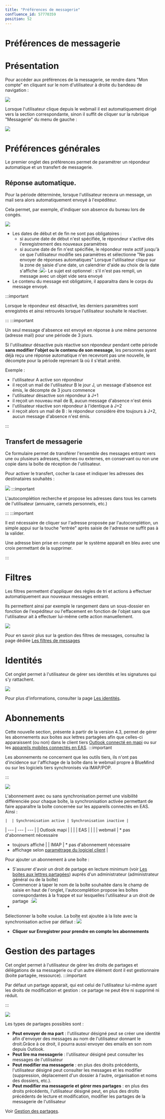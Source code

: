 ```yaml
---
title: "Préférences de messagerie"
confluence_id: 57770359
position: 52
---
```

# Préférences de messagerie


# Présentation

Pour accéder aux préférences de la messagerie, se rendre dans "Mon compte" en cliquant sur le nom d'utilisateur à droite du bandeau de navigation :

![](../../../attachments/57770359/62557701.png)

Lorsque l'utilisateur clique depuis le webmail il est automatiquement dirigé vers la section correspondante, sinon il suffit de cliquer sur la rubrique "Messagerie" du menu de gauche :


![](../../../attachments/57770359/62557711.png)

# Préférences générales

Le premier onglet des préférences permet de paramétrer un répondeur automatique et un transfert de messagerie.

## Réponse automatique.

Pour la période déterminée, lorsque l'utilisateur recevra un message, un mail sera alors automatiquement envoyé à l'expéditeur.

Cela permet, par exemple, d'indiquer son absence du bureau lors de congés.

![](../../../attachments/57770359/62557709.png)

- Les dates de début et de fin ne sont pas obligatoires :
  - si aucune date de début n'est spécifiée, le répondeur s'active dès l'enregistrement des nouveaux paramètres
  - si aucune date de fin n'est spécifiée, le répondeur reste actif jusqu'à ce que l'utilisateur modifie ses paramètres et sélectionne "Ne pas envoyer de réponses automatiques"
Lorsque l'utilisateur clique sur la zone de saisie d'une date, un calendrier d'aide au choix de la date s'affiche :![](../../../attachments/57770359/62557707.png)- Le sujet est optionnel : s'il n'est pas rempli, un message avec un objet vide sera envoyé
- Le contenu du message est obligatoire, il apparaitra dans le corps du message envoyé.

:::important

Lorsque le répondeur est désactivé, les derniers paramètres sont enregistrés et ainsi retrouvés lorsque l'utilisateur souhaite le réactiver.

:::
:::important

Un seul message d'absence est envoyé en réponse à une même personne (adresse mail) pour une période de 3 jours.

Si l'utilisateur désactive puis réactive son répondeur pendant cette période **sans modifier l'objet ou le contenu de son message**, les personnes ayant déjà reçu une réponse automatique n'en recevront pas une nouvelle, le décompte pour la période reprenant là où il s'était arrêté.

Exemple :

- l'utilisateur A active son répondeur
- il reçoit un mail de l'utilisateur B le jour J, un message d'absence est émis, le décompte de 3 jours commence
- l'utilisateur désactive son répondeur à J+1
- il reçoit un nouveau mail de B, aucun message d'absence n'est émis
- l'utilisateur réactive son répondeur à l'identique à J+2
- il reçoit alors un mail de B : le répondeur considère être toujours à J+2, aucun message d'absence n'est émis.


:::

## Transfert de messagerie

Ce formulaire permet de transférer l'ensemble des messages entrant vers une ou plusieurs adresses, internes ou externes, en conservant ou non une copie dans la boîte de réception de l'utilisateur.

Pour activer le transfert, cocher la case et indiquer les adresses des destinataires souhaités :

![](../../../attachments/57770359/62557702.png)
:::important

L'autocomplétion recherche et propose les adresses dans tous les carnets de l'utilisateur (annuaire, carnets personnels, etc.)

:::
:::important

Il est nécessaire de cliquer sur l'adresse proposée par l'autocomplétion, un simple appui sur la touche "entrée" après saisie de l'adresse ne suffit pas à la valider.

Une adresse bien prise en compte par le système apparaît en bleu avec une croix permettant de la supprimer.

:::

# Filtres

Les filtres permettent d'appliquer des règles de tri et actions à effectuer automatiquement aux nouveaux messages entrant.

Ils permettent ainsi par exemple le rangement dans un sous-dossier en fonction de l'expéditeur ou l'effacement en fonction de l'objet sans que l'utilisateur ait à effectuer lui-même cette action manuellement.

![](../../../attachments/57770359/62557705.png)

Pour en savoir plus sur la gestion des filtres de messages, consultez la page dédiée [Les filtres de messages](/Guide_de_l_utilisateur/La_messagerie/Les_filtres_de_messages/)

# Identités

Cet onglet permet à l'utilisateur de gérer ses identités et les signatures qui s'y rattachent.

![](../../../attachments/57770359/62557700.png)

Pour plus d'informations, consulter la page [Les identités](/Guide_de_l_utilisateur/La_messagerie/Les_identités/).

# Abonnements

Cette nouvelle section, présente à partir de la version 4.3, permet de gérer les abonnements aux boites aux lettres partagées afin que celles-ci apparaissent (ou non) dans le client tiers [Outlook connecté en mapi](/Guide_de_l_utilisateur/Configuration_des_clients_lourds/Synchronisation_avec_Outlook/) ou sur les [appareils mobiles connectés en EAS](/Guide_de_l_utilisateur/Configuration_des_périphériques_mobiles/).
:::important

Les abonnements ne concernent que les outils tiers, ils n'ont pas d'incidence sur l'affichage de la boîte dans le webmail propre à BlueMind ou sur les logiciels tiers synchronisés via IMAP/POP.

:::

![](../../../attachments/57770359/62557691.png)

L'abonnement avec ou sans synchronisation permet une visibilité différenciée pour chaque boîte, la synchronisation activée permettant de faire apparaître la boîte concernée sur les appareils connectés en EAS.
Ainsi :


    |  | Synchronisation active | Synchronisation inactive |
| --- | --- | --- |
| Outlook mapi |  |  |
| EAS |  |  |
| webmail | * pas d'abonnement nécessaire
* toujours affiché
 |
| IMAP | * pas d'abonnement nécessaire
* affichage selon [paramétrage du logiciel client](Configuration-des-clients-lourds_57770864.html)
 |


Pour ajouter un abonnement à une boîte :

- S'assurer d'avoir un droit de partage en lecture minimum (voir [Les boites aux lettres partagées](/Guide_de_l_utilisateur/La_messagerie/Les_boites_aux_lettres_partagées/)) auprès d'un administrateur (administrateur général ou de la boîte)
- Commencer à taper le nom de la boîte souhaitée dans le champ de saisie en haut de l'onglet, l'autocomplétion propose les boîtes correspondantes à la frappe et sur lesquelles l'utilisateur a un droit de partage  :![](../../../attachments/57770359/62557699.png)
- 
Sélectionner la boîte voulue.
La boîte est ajoutée à la liste avec la synchronisation active par défaut :
![](../../../attachments/57770359/62557698.png)

-  **Cliquer sur Enregistrer pour prendre en compte les abonnements** 


# Gestion des partages

Cet onglet permet à l'utilisateur de gérer les droits de partages et délégations de sa messagerie ou d'un autre élément dont il est gestionnaire (boite partagée, ressource).
:::important

Par défaut un partage apparait, qui est celui de l'utilisateur lui-même ayant les droits de modification et gestion : ce partage ne peut être ni supprimé ni réduit.

:::

![](../../../attachments/57770359/62557690.png)

Les types de partages possibles sont :

- **Peut envoyer de ma part** : l'utilisateur désigné peut se créer une identité afin d'envoyer des messages au nom de l'utilisateur donnant le droit.Grâce à ce droit, il pourra aussi envoyer des emails en son nom depuis Outlook.
- **Peut lire ma messagerie** : l'utilisateur désigné peut consulter les messages de l'utilisateur
- **Peut modifier ma messagerie** : en plus des droits précédents, l'utilisateur désigné peut consulter les messages et les modifier (suppression, déplacement d'un dossier à l'autre, organisation et noms des dossiers, etc.).
- **Peut modifier ma messagerie et gérer mes partages** : en plus des droits précédents, l'utilisateur désigné peut, en plus des droits précédents de lecture et modification, modifier les partages de la messagerie de l'utilisateur


Voir [Gestion des partages](/Guide_de_l_utilisateur/Gestion_des_partages/).


